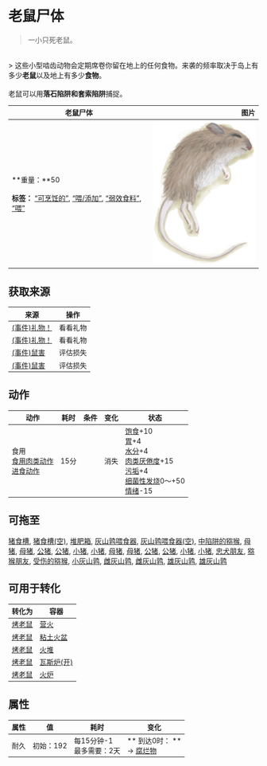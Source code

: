 # 老鼠尸体  
> 一小只死老鼠。  
<br>  
> 这些小型啮齿动物会定期席卷你留在地上的任何食物。来袭的频率取决于岛上有多少<b>老鼠</b>以及地上有多少<b>食物</b>。<br><br>老鼠可以用<b>落石陷阱和套索陷阱</b>捕捉。  
  
  老鼠尸体  |   图片   
 ----  |  ----:   
 **重量：**50<br><br>**标签：**	[“可烹饪的”](tag_Cookable.md), [“喂/添加”](tag_Feed.md), [“弱效食料”](tag_FeedWeak.md), [“喂”](tag_Meat.md)  |  <img decoding="async" src="Sprite/Mouse.png" href="a.md" style="max-width:300px;max-height:300px;">   
  
## 获取来源  
来源  |  操作  
----  |  ----  
[(事件)礼物！](Event_DogFriendGift.md)  |  看看礼物  
[(事件)礼物！](Event_MacaqueFriendGift.md)  |  看看礼物  
[(事件)鼠害](Event_MouseDamage.md)  |  评估损失  
[(事件)鼠害](Event_MouseDamage.md)  |  评估损失  
## 动作  
动作  |  耗时  |  条件  |  变化  |  状态  
----  |  ----  |  ----  |  ----  |  ----  
食用<br>[食用肉类动作](CarnivorousAction.md)<br>[进食动作](EatingAction.md)  |  15分  |    |  消失  |  [饱食](Satiation.md)+10<br>[胃](Stomach.md)+4<br>[水分](Hydration.md)+4<br>[肉类<nobr>厌倦度</nobr>](SaturationMeat.md)+15<br>[污垢](Filth.md)+4<br>[细菌性发烧](BacteriaFever.md)0～+50<br>[情绪](Morale.md)-15  
## 可拖至  
[猪食槽](BoarFeeder.md), [猪食槽(空)](BoarFeederEmpty.md), [堆肥箱](CompostBin.md), [灰山鹑喂食器](PartridgeFeeder.md), [灰山鹑喂食器(空)](PartridgeFeederEmpty.md), [中陷阱的猕猴](CageTrapMacaque.md), [母猪](BoarEnclosureFemale.md), [母猪](BoarEnclosureFemale.md), [公猪](BoarEnclosureMale.md), [公猪](BoarEnclosureMale.md), [小猪](BoarEnclosurePiglet.md), [小猪](BoarEnclosurePiglet.md), [母猪](BoarTiedFemale.md), [母猪](BoarTiedFemale.md), [公猪](BoarTiedMale.md), [公猪](BoarTiedMale.md), [小猪](BoarTiedPiglet.md), [小猪](BoarTiedPiglet.md), [忠犬朋友](DogFriend.md), [猕猴朋友](MacaqueFriend.md), [受伤的猕猴](MacaqueWounded.md), [小灰山鹑](PartridgeChick.md), [雌灰山鹑](PartridgeFemaleEnclosure.md), [雌灰山鹑](PartridgeFemaleLive.md), [雄灰山鹑](PartridgeMaleEnclosure.md), [雄灰山鹑](PartridgeMaleLive.md)  
## 可用于转化  
转化为  |  容器  
----  |  ----  
[烤老鼠](MouseCooked.md)  |  [营火](Campfire.md)  
[烤老鼠](MouseCooked.md)  |  [粘土火盆](ClayFirePit.md)  
[烤老鼠](MouseCooked.md)  |  [火堆](Fire.md)  
[烤老鼠](MouseCooked.md)  |  [瓦斯炉(开)](GasCookerOn.md)  
[烤老鼠](MouseCooked.md)  |  [火炉](Stove.md)  
## 属性   
属性  |  值  |  耗时  |  变化  
----  |  ----  |  ----  |  ----  
耐久  |  初始：192  |  每15分钟-1<br>最多需要：2天  |  ** 到达0时： **<br>→ [腐烂物](RottenRemains.md)  

